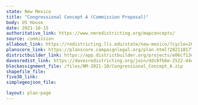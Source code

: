 ```yaml
---
state: New Mexico
title: "Congressional Concept A (Commission Proposal)"
body: US House
date: 2021-10-15
authoritative_link: https://www.nmredistricting.org/mapconcepts/
source: commission
allabout_link: https://redistricting.lls.edu/state/new-mexico/?cycle=2020&level=Congress&startdate=
planscore_link: https://planscore.campaignlegal.org/plan.html?20211017T001215.605887214Z
districtbuilder_link: https://app.districtbuilder.org/projects/e06cf13e-9cfc-4c21-8e90-795ca384ff16
davesredist_link: https://davesredistricting.org/join/ddc8fb8e-2522-44d3-805a-0db3348af3fd
blockassignment_file: /files/NM-2021-10/Congressional_Concept_A.zip
shapefile_file:
five38_link:
simplegeojson_file:

layout: plan-page
---
```

